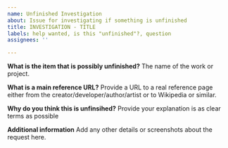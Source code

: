 ```yaml
---
name: Unfinished Investigation
about: Issue for investigating if something is unfinished
title: INVESTIGATION - TITLE
labels: help wanted, is this "unfinished"?, question
assignees: ''

---
```


**What is the item that is possibly unfinished?** 
The name of the work or project.

**What is a main reference URL?**
Provide a URL to a real reference page either from the creator/developer/author/artist or to Wikipedia or similar.  

**Why do you think this is unfinsihed?**
Provide your explanation is as clear terms as possible

**Additional information**
Add any other details or screenshots about the request here.

